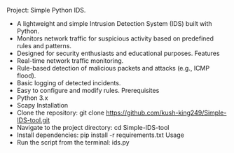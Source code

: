 Project: Simple Python IDS.

 * A lightweight and simple Intrusion Detection System (IDS) built with Python.
 * Monitors network traffic for suspicious activity based on predefined rules and patterns.
 * Designed for security enthusiasts and educational purposes.
Features
 * Real-time network traffic monitoring.
 * Rule-based detection of malicious packets and attacks (e.g., ICMP flood).
 * Basic logging of detected incidents.
 * Easy to configure and modify rules.
Prerequisites
 * Python 3.x
 * Scapy
Installation
 * Clone the repository: git clone https://github.com/kush-king249/Simple-IDS-tool.git
 * Navigate to the project directory: cd Simple-IDS-tool
 * Install dependencies: pip install -r requirements.txt
Usage
 * Run the script from the terminal: ids.py

